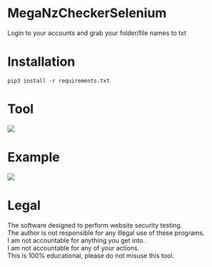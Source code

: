 # MegaNzCheckerSelenium
 Login to your accounts and grab your folder/file names to txt

# Installation
```
pip3 install -r requirements.txt
``` 

# Tool
![](https://i.ibb.co/wygvxs9/tool.png)

# Example
![](https://i.ibb.co/Fbz5nsm/example.png)

# Legal
 The software designed to perform website security testing.<br/>
 The author is not responsible for any illegal use of these programs.<br/>
 I am not accountable for anything you get into.<br/>
 I am not accountable for any of your actions.<br/>
 This is 100% educational, please do not misuse this tool.